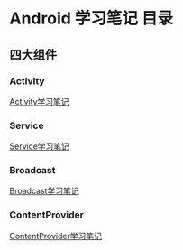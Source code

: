 # Android 学习笔记 目录

## 四大组件

### Activity   

[Activity学习笔记](Activity学习笔记.md)

### Service

[Service学习笔记](Service学习笔记.md)

### Broadcast

[Broadcast学习笔记](Broadcast学习笔记.md)

### ContentProvider

[ContentProvider学习笔记](ContentProcider学习笔记.md)